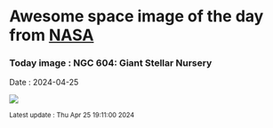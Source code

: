
# Awesome space image of the day from [NASA](https://api.nasa.gov/)

### Today image : NGC 604: Giant Stellar Nursery
Date : 2024-04-25

![](https://apod.nasa.gov/apod/image/2404/stsci-xNGC604NIRcam1024.png)

<small>Latest update : Thu Apr 25 19:11:00 2024</small>
        